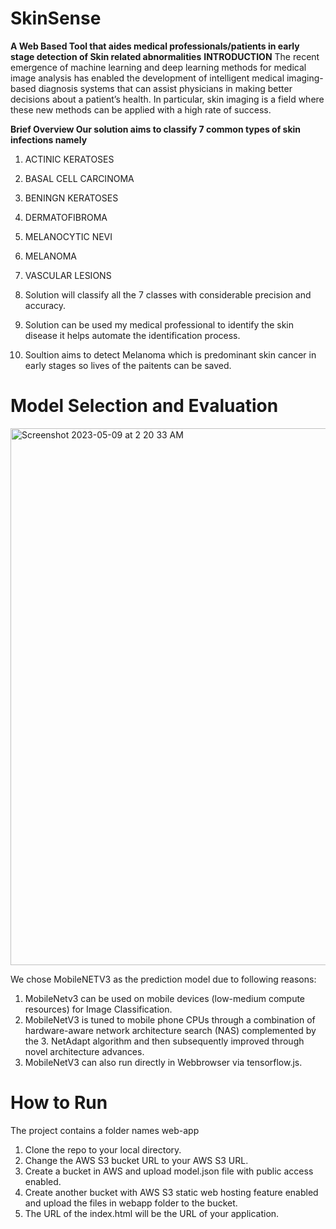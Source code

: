 # SkinSense
__A Web Based Tool that aides medical professionals/patients in early stage detection of Skin related abnormalities__
__INTRODUCTION__ 
The recent emergence of machine learning and deep learning methods for medical image analysis has enabled the development of intelligent medical imaging-based diagnosis systems that can assist physicians in making better decisions about a patient’s health. In particular, skin imaging is a field where these new methods can be applied with a high rate of success.

__Brief Overview Our solution aims to classify 7 common types of skin infections namely__

1. ACTINIC KERATOSES
2. BASAL CELL CARCINOMA
3. BENINGN KERATOSES
4. DERMATOFIBROMA
5. MELANOCYTIC NEVI
6. MELANOMA
7. VASCULAR LESIONS

1. Solution will classify all the 7 classes with considerable precision and accuracy.
2. Solution can be used my medical professional to identify the skin disease it helps automate the identification process.
3. Soultion aims to detect Melanoma which is predominant skin cancer in early stages so lives of the paitents can be saved.

# Model Selection and Evaluation

<img width="859" alt="Screenshot 2023-05-09 at 2 20 33 AM" src="https://github.com/DHRUV6029/SkinSense/assets/71836462/acbbab3a-7add-4b6f-812a-8c39182ebd9d">

We chose MobileNETV3 as the prediction model due to following reasons:

1. MobileNetv3 can be used on mobile devices (low-medium compute resources) for Image Classification.
2. MobileNetV3 is tuned to mobile phone CPUs through a combination of hardware-aware network architecture search (NAS) complemented by the 3. NetAdapt algorithm and then subsequently improved through novel architecture advances.
4. MobileNetV3 can also run directly in Webbrowser via tensorflow.js.






# How to Run
The project contains a folder names web-app
1. Clone the repo to your local directory.
2. Change the AWS S3 bucket URL to your AWS S3 URL.
3. Create a bucket in AWS and upload model.json file with public access enabled.
4. Create another bucket with AWS S3 static web hosting feature enabled and upload the files in webapp folder to the bucket.
5. The URL of the index.html will be the URL of your application.




